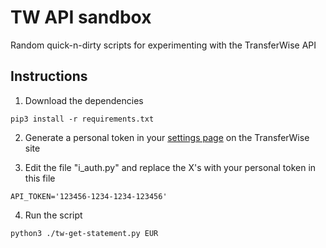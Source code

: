 # TW API sandbox

Random quick-n-dirty scripts for experimenting with the TransferWise API

## Instructions

1. Download the dependencies
```
pip3 install -r requirements.txt
```

2. Generate a personal token in your [settings page](https://transferwise.com/user/settings) on the TransferWise site

3. Edit the file "i\_auth.py" and replace the X's with your personal token in this file
```
API_TOKEN='123456-1234-1234-123456'
```

4. Run the script
```
python3 ./tw-get-statement.py EUR
```

